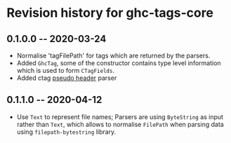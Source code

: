 # Revision history for ghc-tags-core

## 0.1.0.0 -- 2020-03-24

* Normalise 'tagFilePath' for tags which are returned by the parsers.
* Added `GhcTag`, some of the constructor contains type level information which
  is used to form `CTagFields`.
* Added ctag [pseudo header](https://docs.ctags.io/en/latest/man/ctags-client-tools.7.html#pseudo-tags) parser

## 0.1.1.0 -- 2020-04-12

* Use `Text` to represent file names; Parsers are using `ByteString` as input
  rather than `Text`, which allows to normalise `FilePath` when parsing data
  using `filepath-bytestring` library.
